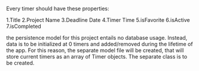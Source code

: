 Every timer should have these properties:

1.Title
2.Project Name
3.Deadline Date
4.Timer Time
5.isFavorite
6.isActive
7.isCompleted

the persistence model for this project entails no database usage. Instead, data is to be initialized
at 0 timers and added/removed during the lifetime of the app. For this reason, the separate model file
will be created, that will store current timers as an array of Timer objects. The separate class is
to be created.